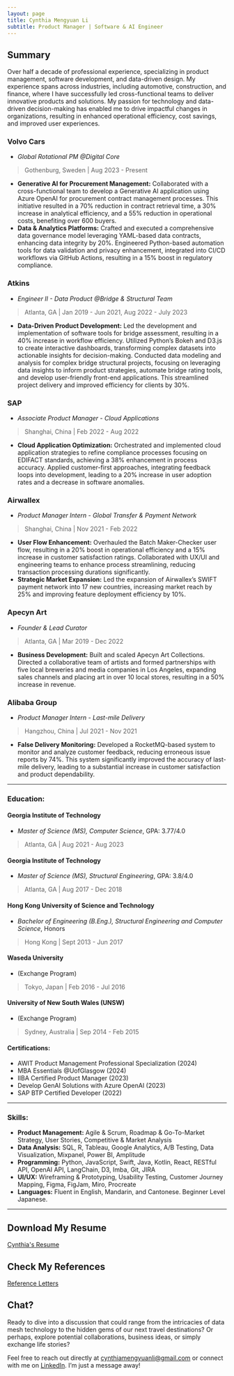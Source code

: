 ```yaml
---
layout: page
title: Cynthia Mengyuan Li
subtitle: Product Manager | Software & AI Engineer
---
```


## Summary
Over half a decade of professional experience, specializing in product management, software development, and data-driven design. My experience spans across industries, including automotive, construction, and finance, where I have successfully led cross-functional teams to deliver innovative products and solutions. My passion for technology and data-driven decision-making has enabled me to drive impactful changes in organizations, resulting in enhanced operational efficiency, cost savings, and improved user experiences.

### Volvo Cars
- _Global Rotational PM @Digital Core_
> Gothenburg, Sweden \| Aug 2023 - Present

  - **Generative AI for Procurement Management:** Collaborated with a cross-functional team to develop a Generative AI application using Azure OpenAI for procurement contract management processes. This initiative resulted in a 70% reduction in contract retrieval time, a 30% increase in analytical efficiency, and a 55% reduction in operational costs, benefiting over 600 buyers.
  - **Data & Analytics Platforms:** Crafted and executed a comprehensive data governance model leveraging YAML-based data contracts, enhancing data integrity by 20%. Engineered Python-based automation tools for data validation and privacy enhancement, integrated into CI/CD workflows via GitHub Actions, resulting in a 15% boost in regulatory compliance.

### Atkins
- _Engineer II - Data Product @Bridge & Structural Team_
> Atlanta, GA \| Jan 2019 - Jun 2021, Aug 2022 - July 2023

  - **Data-Driven Product Development:** Led the development and implementation of software tools for bridge assessment, resulting in a 40% increase in workflow efficiency. Utilized Python’s Bokeh and D3.js to create interactive dashboards, transforming complex datasets into actionable insights for decision-making. Conducted data modeling and analysis for complex bridge structural projects, focusing on leveraging data insights to inform product strategies, automate bridge rating tools, and develop user-friendly front-end applications. This streamlined project delivery and improved efficiency for clients by 30%.

### SAP
- _Associate Product Manager - Cloud Applications_
> Shanghai, China \| Feb 2022 - Aug 2022

  - **Cloud Application Optimization:** Orchestrated and implemented cloud application strategies to refine compliance processes focusing on EDIFACT standards, achieving a 38% enhancement in process accuracy. Applied customer-first approaches, integrating feedback loops into development, leading to a 20% increase in user adoption rates and a decrease in software anomalies.

### Airwallex
- _Product Manager Intern - Global Transfer & Payment Network_
> Shanghai, China \| Nov 2021 - Feb 2022

  - **User Flow Enhancement:** Overhauled the Batch Maker-Checker user flow, resulting in a 20% boost in operational efficiency and a 15% increase in customer satisfaction ratings. Collaborated with UX/UI and engineering teams to enhance process streamlining, reducing transaction processing durations significantly.
  - **Strategic Market Expansion:** Led the expansion of Airwallex’s SWIFT payment network into 17 new countries, increasing market reach by 25% and improving feature deployment efficiency by 10%.

### Apecyn Art
- _Founder & Lead Curator_
> Atlanta, GA \| Mar 2019 - Dec 2022

  - **Business Development:** Built and scaled Apecyn Art Collections. Directed a collaborative team of artists and formed partnerships with five local breweries and media companies in Los Angeles, expanding sales channels and placing art in over 10 local stores, resulting in a 50% increase in revenue.

### Alibaba Group
- _Product Manager Intern - Last-mile Delivery_
> Hangzhou, China \| Jul 2021 - Nov 2021

  - **False Delivery Monitoring:** Developed a RocketMQ-based system to monitor and analyze customer feedback, reducing erroneous issue reports by 74%. This system significantly improved the accuracy of last-mile delivery, leading to a substantial increase in customer satisfaction and product dependability.

<!-- ### Georgia Institute of Technology
_Graduate Student Assistant_
Atlanta, GA, Jan 2023 - May 2023

During my time as a Graduate Student Assistant at Georgia Tech, I was responsible for creating and executing Python workshops, which led to a 50% increase in student engagement. My role involved not only educational content creation but also managing lab resources and assisting in research projects. This experience sharpened my skills in data visualization and analytics, crucial for data-driven product management. -->

---

### Education:

#### Georgia Institute of Technology
- *Master of Science (MS), Computer Science*, GPA: 3.77/4.0
>  Atlanta, GA \| Aug 2021 - Aug 2023

#### Georgia Institute of Technology
- *Master of Science (MS), Structural Engineering*, GPA: 3.8/4.0
> Atlanta, GA \| Aug 2017 - Dec 2018

#### Hong Kong University of Science and Technology
- *Bachelor of Engineering (B.Eng.), Structural Engineering and Computer Science*, Honors
> Hong Kong \| Sept 2013 - Jun 2017

#### Waseda University
- (Exchange Program)
> Tokyo, Japan \| Feb 2016 - Jul 2016

#### University of New South Wales (UNSW)
- (Exchange Program)
> Sydney, Australia \| Sep 2014 - Feb 2015

#### Certifications:
- AWIT Product Management Professional Specialization (2024)
- MBA Essentials @UofGlasgow (2024)
- IIBA Certified Product Manager (2023)
- Develop GenAI Solutions with Azure OpenAI (2023)
- SAP BTP Certified Developer (2022)

---

### Skills:

- **Product Management:** Agile & Scrum, Roadmap & Go-To-Market Strategy, User Stories, Competitive & Market Analysis
- **Data Analysis:** SQL, R, Tableau, Google Analytics, A/B Testing, Data Visualization, Mixpanel, Power BI, Amplitude
- **Programming:** Python, JavaScript, Swift, Java, Kotlin, React, RESTful API, OpenAI API, LangChain, D3, Imba, Git, JIRA
- **UI/UX:** Wireframing & Prototyping, Usability Testing, Customer Journey Mapping, Figma, FigJam, Miro, Procreate
- **Languages:** Fluent in English, Mandarin, and Cantonese. Beginner Level Japanese.

---

## Download My Resume
[Cynthia's Resume](resources/Cynthia_Li_resume.pdf)

## Check My References
[Reference Letters](resources/reference_letters.pdf)

<!-- ## Build-Measure-Learn
I firmly believe in the Build-Measure-Learn feedback loop, as advocated in the Lean Startup methodology. This approach will guide my efforts in iterative product development, enabling us to rapidly adapt to changing requirements and continuously improve our offerings. -->

## Chat?

Ready to dive into a discussion that could range from the intricacies of data mesh technology to the hidden gems of our next travel destinations? Or perhaps, explore potential collaborations, business ideas, or simply exchange life stories?

Feel free to reach out directly at [cynthiamengyuanli@gmail.com](mailto:cynthiamengyuanli@gmail.com) or connect with me on [LinkedIn](https://www.linkedin.com/in/mengyuan-li-cynthia/). I’m just a message away!

